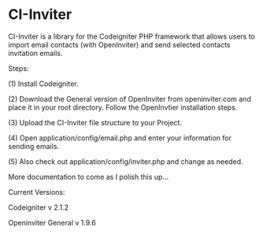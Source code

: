 CI-Inviter
==========

CI-Inviter is a library for the Codeigniter PHP framework that allows users to import email contacts (with OpenInviter) and send selected contacts invitation emails. 

Steps:

(1) Install Codeigniter.

(2) Download the General version of OpenInviter from openinviter.com and place it in your root directory. Follow the OpenInvtier installation steps.

(3) Upload the CI-Inviter file structure to your Project.

(4) Open application/config/email.php and enter your information for sending emails.

(5) Also check out application/config/inviter.php and change as needed.

More documentation to come as I polish this up...

Current Versions: 

Codeigniter v 2.1.2

Openinviter General v 1.9.6